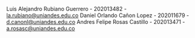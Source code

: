 Luis Alejandro Rubiano Guerrero - 202013482 - la.rubiano@uniandes.edu.co Daniel Orlando Cañon Lopez - 202011679 - d.canonl@uniandes.edu.co Andres Felipe Rosas Castillo - 202013471 - a.rosasc@uniandes.edu.co
